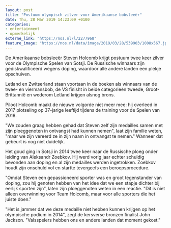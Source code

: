 ```yaml
---
layout: post
title: "Postuum olympisch zilver voor Amerikaanse bobsleeër"
date: Thu, 28 Mar 2019 14:23:09 +0100
categories: 
- entertainment 
- opmerkelijk 
externe_link: "https://nos.nl/l/2277968"
feature_image: "https://nos.nl/data/image/2019/03/28/539903/1008x567.jpg"
---
```


<p>De Amerikaanse bobsleeër Steven Holcomb krijgt postuum twee keer zilver voor de Olympische Spelen van Sotsji. De Russische winnaars zijn gediskwalificeerd wegens doping, waardoor alle andere landen een plekje opschuiven.</p>
<p>Letland en Zwitserland staan voortaan in de boeken als winnaars van de twee- en viermansbob, de VS finisht in beide categorieën tweede, Groot-Brittannië en wederom Letland krijgen alsnog brons.</p>
<p>Piloot Holcomb maakt de nieuwe volgorde niet meer mee: hij overleed in 2017 plotseling op 37-jarige leeftijd tijdens de training voor de Spelen van 2018.</p>
<p>"We zouden graag hebben gehad dat Steven zelf zijn medailles samen met zijn ploeggenoten in ontvangst had kunnen nemen", laat zijn familie weten, "maar we zijn vereerd ze in zijn naam in ontvangst te nemen." Wanneer dat gebeurt is nog niet duidelijk.</p>
<p>Het goud ging in Sotsji in 2014 twee keer naar de Russische ploeg onder leiding van Aleksandr Zoebkov. Hij werd vorig jaar echter schuldig bevonden aan doping en al zijn medailles werden ingetrokken. Zoebkov houdt zijn onschuld vol en startte tevergeefs een beroepsprocedure.</p>
<p>"Omdat Steven een gepassioneerd sporter was en groot tegenstander van doping, zou hij genoten hebben van het idee dat we een stapje dichter bij eerlijk sporten zijn", laten zijn ploeggenoten weten in een reactie. "Dit is niet alleen overwinning voor Team Holcomb, maar voor alle sporters die het juiste doen."</p>
<p>"Het is jammer dat we deze medaille niet hebben kunnen krijgen op het olympische podium in 2014", zegt de kersverse bronzen finalist John Jackson. "Valsspelers hebben ons en andere landen dat moment gekost."</p>
